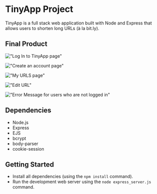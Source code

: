 # TinyApp Project

TinyApp is a full stack web application built with Node and Express that allows users to shorten long URLs (à la bit.ly).

## Final Product

!["Log In to TinyApp page"](#https://github.com/1BigH/tinyApp/blob/master/docs/Screen%20Shot%202021-11-14%20at%207.17.44%20PM.png?raw=true)

!["Create an account page"](#https://github.com/1BigH/tinyApp/blob/master/docs/Screen%20Shot%202021-11-14%20at%207.18.07%20PM.png?raw=true)

!["My URLS page"](#https://github.com/1BigH/tinyApp/blob/master/docs/Screen%20Shot%202021-11-14%20at%207.18.37%20PM.png?raw=true)

!["Edit URL"](#https://github.com/1BigH/tinyApp/blob/master/docs/Screen%20Shot%202021-11-14%20at%207.18.45%20PM-1.png?raw=true)

!["Error Message for users who are not logged in"](#https://github.com/1BigH/tinyApp/blob/master/docs/Screen%20Shot%202021-11-14%20at%207.18.54%20PM.png?raw=true)
## Dependencies

- Node.js
- Express
- EJS
- bcrypt
- body-parser
- cookie-session

## Getting Started

- Install all dependencies (using the `npm install` command).
- Run the development web server using the `node express_server.js` command.